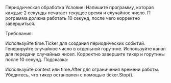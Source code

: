 Периодическая обработка
Условие: Напишите программу, которая каждые 2 секунды печатает 
текущее время и случайное число. П
рограмма должна работать 10 секунд, после чего корректно завершиться.

Требования:

Используйте time.Ticker для создания периодических событий.
Генерируйте случайное число в отдельной горутине.
Используйте канал для передачи случайных чисел.
Корректно завершите тикер и горутины после 10 секунд.
Подсказка:

Используйте context или time.After для ограничения времени работы.
Убедитесь, что тикер остановлен с помощью ticker.Stop().
